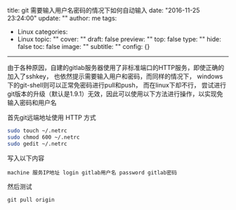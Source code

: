 title: git 需要输入用户名密码的情况下如何自动输入
date: "2016-11-25 23:24:00"
update: ""
author: me
tags:
- Linux
categories:
- Linux
topic: ""
cover: ""
draft: false
preview: ""
top: false
type: ""
hide: false
toc: false
image: ""
subtitle: ""
config: {}


---



由于各种原因，自建的gitlab服务器使用了非标准端口的HTTP服务，即使正确的加入了sshkey， 也依然提示需要输入用户和密码，而同样的情况下， windows下的git-shell则可以正常免密码进行pull和push， 而在linux下却不行， 尝试进行git版本的升级（默认是1.9.1）无效，因此可以使用以下方法进行操作，以实现免输入密码和用户名

首先git远端地址使用 HTTP 方式
```bash
sudo touch ~/.netrc
sudo chmod 600 ~/.netrc
sudo gedit ~/.netrc
```
写入以下内容

```
machine 服务IP地址 login gitlab用户名 password gitlab密码
```

然后测试

```git
git pull origin
```
